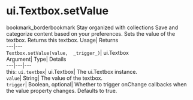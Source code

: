  
#  ui.Textbox.setValue 
bookmark_borderbookmark Stay organized with collections  Save and categorize content based on your preferences.
Sets the value of the textbox. 
Returns this textbox.
Usage| Returns  
---|---  
`Textbox.setValue(value,  _trigger_)`| ui.Textbox  
Argument| Type| Details  
---|---|---  
this: `ui.textbox`| ui.Textbox| The ui.Textbox instance.  
`value`| String| The value of the textbox.  
`trigger`| Boolean, optional| Whether to trigger onChange callbacks when the value property changes. Defaults to true.  
